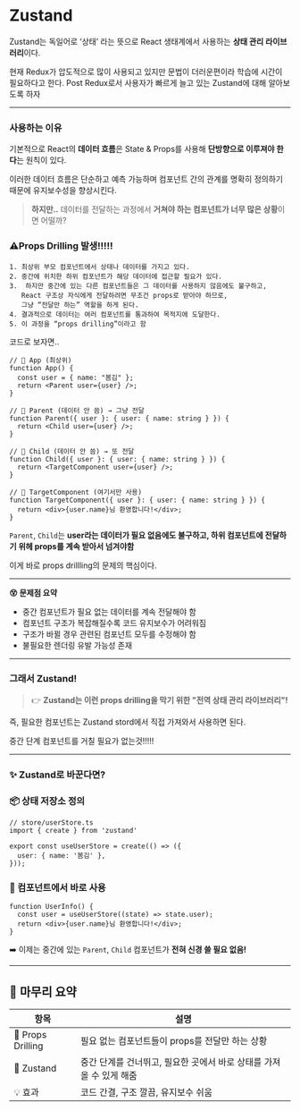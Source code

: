 Zustand
===


Zustand는 독일어로 ‘상태’ 라는 뜻으로 React 생태계에서 사용하는 **상태 관리 라이브러리**이다. 

현재 Redux가 압도적으로 많이 사용되고 있지만 문법이 더러운편이라 학습에 시간이 필요하다고 한다. Post Redux로서 사용자가 빠르게 늘고 있는 Zustand에 대해 알아보도록 하자

---

### 사용하는 이유

기본적으로 React의 **데이터 흐름**은 State & Props를 사용해 **단방향으로 이루져야 한다**는 원칙이 있다. 

이러한 데이터 흐름은 단순하고 예측 가능하며 컴포넌트 간의 관계를 명확히 정의하기 때문에 유지보수성을 향상시킨다. 

> **하지만..**
데이터를 전달하는 과정에서 **거쳐야 하는 컴포넌트가 너무 많은 상황**이면 어떨까?
> 

### ⚠️Props Drilling 발생!!!!!

```tsx
1. 최상위 부모 컴포넌트에서 상태나 데이터를 가지고 있다.
2. 중간에 위치한 하위 컴포넌트가 해당 데이터에 접근할 필요가 있다.
3.  하지만 중간에 있는 다른 컴포넌트들은 그 데이터를 사용하지 않음에도 불구하고, 
   React 구조상 자식에게 전달하려면 무조건 props로 받아야 하므로, 
   그냥 “전달만 하는” 역할을 하게 된다. 
4. 결과적으로 데이터는 여러 컴포넌트를 통과하여 목적지에 도달한다. 
5. 이 과정을 “props drilling”이라고 함
```

코드로 보자면..

```tsx
// 👑 App (최상위)
function App() {
  const user = { name: "봄김" };
  return <Parent user={user} />;
}

// 👩 Parent (데이터 안 씀) → 그냥 전달
function Parent({ user }: { user: { name: string } }) {
  return <Child user={user} />;
}

// 👧 Child (데이터 안 씀) → 또 전달
function Child({ user }: { user: { name: string } }) {
  return <TargetComponent user={user} />;
}

// 🎯 TargetComponent (여기서만 사용)
function TargetComponent({ user }: { user: { name: string } }) {
  return <div>{user.name}님 환영합니다!</div>;
}

```

`Parent`, `Child`는 **user라는 데이터가 필요 없음에도 불구하고, 하위 컴포넌트에 전달하기 위헤 props를 계속 받아서 넘겨야함**

이게 바로 props drillling의 문제의 핵심이다.

---

**😵 문제점 요약**

- 중간 컴포넌트가 필요 없는 데이터를 계속 전달해야 함
- 컴포넌트 구조가 복잡해질수록 코드 유지보수가 어려워짐
- 구조가 바뀔 경우 관련된 컴포넌트 모두를 수정해야 함
- 불필요한 렌더링 유발 가능성 존재

---

### 그래서 Zustand!

> 👉 **Zustand는 이런 props drilling을 막기 위한 "전역 상태 관리 라이브러리"!**
> 

즉, 필요한 컴포넌트는 Zustand stord에서 직접 가져와서 사용하면 된다.

중간 단계 컴포넌트를 거칠 필요가 없는것!!!!!

---

### ✨ Zustand로 바꾼다면?

### 📦 상태 저장소 정의

```tsx
// store/userStore.ts
import { create } from 'zustand'

export const useUserStore = create(() => ({
  user: { name: '봄김' },
}));
```

### 🧾 컴포넌트에서 바로 사용

```tsx
function UserInfo() {
  const user = useUserStore((state) => state.user);
  return <div>{user.name}님 환영합니다!</div>;
}
```

➡️ 이제는 중간에 있는 `Parent`, `Child` 컴포넌트가 **전혀 신경 쓸 필요 없음!**

---

## 📌 마무리 요약

| 항목 | 설명 |
| --- | --- |
| 🔁 Props Drilling | 필요 없는 컴포넌트들이 props를 전달만 하는 상황 |
| 🧠 Zustand | 중간 단계를 건너뛰고, 필요한 곳에서 바로 상태를 가져올 수 있게 해줌 |
| 💡 효과 | 코드 간결, 구조 깔끔, 유지보수 쉬움 |